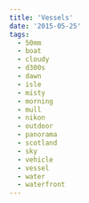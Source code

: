 ```yaml
---
title: 'Vessels'
date: '2015-05-25'
tags:
  - 50mm
  - boat
  - cloudy
  - d300s
  - dawn
  - isle
  - misty
  - morning
  - mull
  - nikon
  - outdoor
  - panorama
  - scotland
  - sky
  - vehicle
  - vessel
  - water
  - waterfront
---
```

